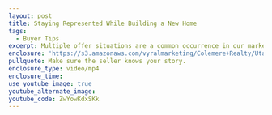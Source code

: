```yaml
---
layout: post
title: Staying Represented While Building a New Home
tags:
  - Buyer Tips
excerpt: Multiple offer situations are a common occurrence in our market. Here’s how we are helping our buyers stand out and win.
enclosure: 'https://s3.amazonaws.com/vyralmarketing/Colemere+Realty/Utah+Real+Estate+Getting+Your+Offer+Accepted.mp4'
pullquote: Make sure the seller knows your story.
enclosure_type: video/mp4
enclosure_time:
use_youtube_image: true
youtube_alternate_image:
youtube_code: ZwYowKdxSKk
---
```

